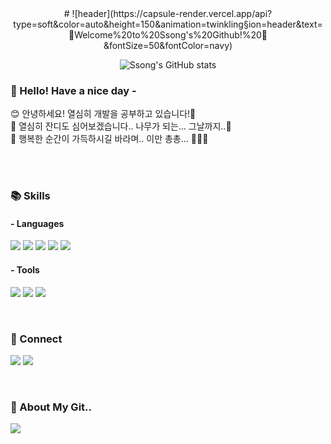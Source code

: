 <div align="center">
# ![header](https://capsule-render.vercel.app/api?type=soft&color=auto&height=150&animation=twinkling&section=header&text=🎨Welcome%20to%20Ssong's%20Github!%20🎈&fontSize=50&fontColor=navy)


![Ssong's GitHub stats](https://github-readme-stats.vercel.app/api?username=sssonggg&theme=solarized-light&show_icons=true)
</div>

### 🎵 Hello! Have a nice day -

<p>
  😊 안녕하세요! 열심히 개발을 공부하고 있습니다!😬<br/>
  🌱 열심히 잔디도 심어보겠습니다.. 나무가 되는... 그날까지..🌳<br/>
  🎁 행복한 순간이 가득하시길 바라며.. 이만 총총... 🍰👍🏻 <br/><br/>
</p>
<br>

### 📚 Skills
#### - Languages
<p>
<img src="https://img.shields.io/badge/Java-F37626?style=flat&logo=Conda-Forge&logoColor=white" />
<img src="https://img.shields.io/badge/HTML5-F94877?style=flat&logo=HTML5&logoColor=white" />
<img src="https://img.shields.io/badge/CSS3-1572B6?style=flat&logo=CSS3&logoColor=white" />
<img src="https://img.shields.io/badge/JavaScript-f7df1e?style=flat&logo=JavaScript&logoColor=white" />
<img src="https://img.shields.io/badge/jQuery-84B135?style=flat&logo=jQuery&logoColor=white" />
</p>

#### - Tools
<p>
<img src="https://img.shields.io/badge/Git-181717?style=flat&logo=GitHub&logoColor=white" />
<img src="https://img.shields.io/badge/Intellij-7D00FF?style=flat&logo=intellijidea&logoColor=white" />
<img src="https://img.shields.io/badge/VSCode-007ACC?style=flat&logo=visualstudiocode&logoColor=white" />
</p>
<br>

### 🚗 Connect
<p>
  <a href="https://blog.naver.com/" target="_blank"><img src="https://img.shields.io/badge/Blog-83B81A?style=flat&logo=naver&logoColor=white" /></a>
  <a href="mailto:ssooonggii@gmail.com" target="_blank"><img src="https://img.shields.io/badge/ssooonggii@gmail.com-EA4335?style=flat&logo=google&logoColor=white" /></a>
</p>
<br>


### 🤿 About My Git..
<img src="https://github-readme-stats.vercel.app/api/top-langs/?username=sssonggg&layout=compact"><br><br>
